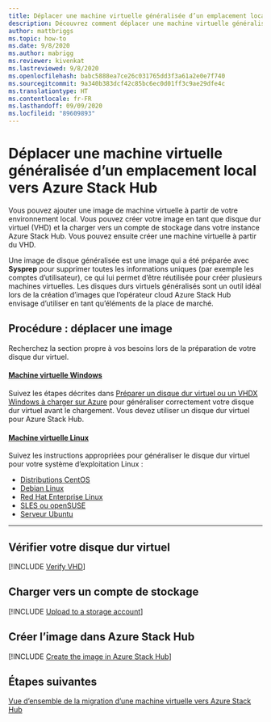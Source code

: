 ```yaml
---
title: Déplacer une machine virtuelle généralisée d’un emplacement local vers Azure Stack Hub
description: Découvrez comment déplacer une machine virtuelle généralisée d’un emplacement local vers Azure Stack Hub.
author: mattbriggs
ms.topic: how-to
ms.date: 9/8/2020
ms.author: mabrigg
ms.reviewer: kivenkat
ms.lastreviewed: 9/8/2020
ms.openlocfilehash: babc5888ea7ce26c031765dd3f3a61a2e0e7f740
ms.sourcegitcommit: 9a340b383dcf42c85bc6ec0d01ff3c9ae29dfe4c
ms.translationtype: HT
ms.contentlocale: fr-FR
ms.lasthandoff: 09/09/2020
ms.locfileid: "89609893"
---
```

# <a name="move-a-generalized-vm-from-on-premises-to-azure-stack-hub"></a>Déplacer une machine virtuelle généralisée d’un emplacement local vers Azure Stack Hub

Vous pouvez ajouter une image de machine virtuelle à partir de votre environnement local. Vous pouvez créer votre image en tant que disque dur virtuel (VHD) et la charger vers un compte de stockage dans votre instance Azure Stack Hub. Vous pouvez ensuite créer une machine virtuelle à partir du VHD.

Une image de disque généralisée est une image qui a été préparée avec **Sysprep** pour supprimer toutes les informations uniques (par exemple les comptes d’utilisateur), ce qui lui permet d’être réutilisée pour créer plusieurs machines virtuelles. Les disques durs virtuels généralisés sont un outil idéal lors de la création d’images que l’opérateur cloud Azure Stack Hub envisage d’utiliser en tant qu’éléments de la place de marché.

## <a name="how-to-move-an-image"></a>Procédure : déplacer une image

Recherchez la section propre à vos besoins lors de la préparation de votre disque dur virtuel.

#### <a name="windows-vm"></a>[Machine virtuelle Windows](#tab/port-win)

Suivez les étapes décrites dans [Préparer un disque dur virtuel ou un VHDX Windows à charger sur Azure](/azure/virtual-machines/windows/prepare-for-upload-vhd-image) pour généraliser correctement votre disque dur virtuel avant le chargement. Vous devez utiliser un disque dur virtuel pour Azure Stack Hub.

#### <a name="linux-vm"></a>[Machine virtuelle Linux](#tab/port-linux)

Suivez les instructions appropriées pour généraliser le disque dur virtuel pour votre système d’exploitation Linux :

- [Distributions CentOS](/azure/virtual-machines/linux/create-upload-centos?toc=%2fazure%2fvirtual-machines%2flinux%2ftoc.json)
- [Debian Linux](/azure/virtual-machines/linux/debian-create-upload-vhd?toc=%2fazure%2fvirtual-machines%2flinux%2ftoc.json)
- [Red Hat Enterprise Linux](../operator/azure-stack-redhat-create-upload-vhd.md)
- [SLES ou openSUSE](/azure/virtual-machines/linux/suse-create-upload-vhd?toc=%2fazure%2fvirtual-machines%2flinux%2ftoc.json)
- [Serveur Ubuntu](/azure/virtual-machines/linux/create-upload-ubuntu?toc=%2fazure%2fvirtual-machines%2flinux%2ftoc.json)

---

## <a name="verify-your-vhd"></a>Vérifier votre disque dur virtuel

[!INCLUDE [Verify VHD](../includes/user-compute-verify-vhd.md)]
## <a name="upload-to-a-storage-account"></a>Charger vers un compte de stockage

[!INCLUDE [Upload to a storage account](../includes/user-compute-upload-vhd.md)]

## <a name="create-the-image-in-azure-stack-hub"></a>Créer l’image dans Azure Stack Hub

[!INCLUDE [Create the image in Azure Stack Hub](../includes/user-compute-create-image.md)]

## <a name="next-steps"></a>Étapes suivantes

[Vue d’ensemble de la migration d’une machine virtuelle vers Azure Stack Hub](vm-move-overview.md)
